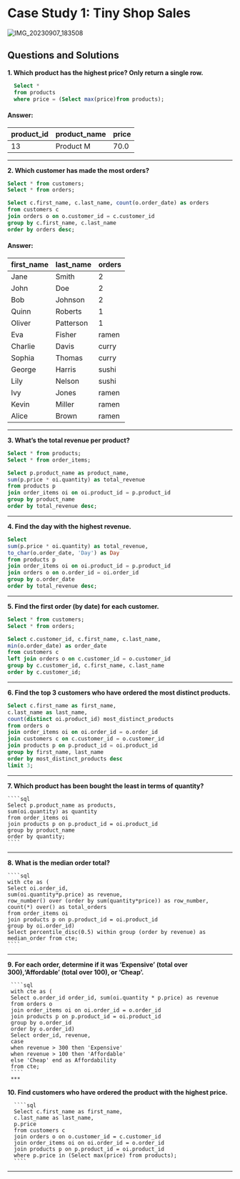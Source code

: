 # Case Study 1: Tiny Shop Sales
![IMG_20230907_183508](https://github.com/TanuYadu/SQL-Case-Study-Challenge/assets/66067511/e111f95c-508d-493d-b64e-6330a24b8cb7)

## Questions and Solutions

**1. Which product has the highest price? Only return a single row.**

   ````sql  
	 Select *
     from products
     where price = (Select max(price)from products);
   ````
#### Answer:
| product_id | product_name | price |
| ----------- | ---------- |------------  |
| 13           | Product M        |  70.0   |


***
**2. Which customer has made the most orders?**

````sql
Select * from customers;
Select * from orders;

Select c.first_name, c.last_name, count(o.order_date) as orders  
from customers c
join orders o on o.customer_id = c.customer_id
group by c.first_name, c.last_name
order by orders desc;
````
#### Answer:
| first_name | last_name | orders | 
| ----------- | ---------- | -------------| 
| Jane           | Smith | 2    | 
| John           | Doe | 2     | 
| Bob           | Johnson |2    | 
| Quinn           | Roberts |1   | 
| Oliver           | Patterson |1 | 
| Eva           | Fisher | ramen |1 | 
| Charlie           | Davis | curry | 1 | 
| Sophia           | Thomas | curry | 1 | 
| George           | Harris | sushi |1  | 
| Lily           | Nelson | sushi | 1   | 
| Ivy           | Jones | ramen | 1  | 
| Kevin           | Miller | ramen | 1 | 
| Alice           | Brown | ramen | 1  | 
*** 
**3. What’s the total revenue per product?**

  ````sql
  Select * from products;
  Select * from order_items;

  Select p.product_name as product_name, 
  sum(p.price * oi.quantity) as total_revenue 
  from products p
  join order_items oi on oi.product_id = p.product_id
  group by product_name
  order by total_revenue desc;
  ````
 ***
 **4. Find the day with the highest revenue.**

  ````sql
  Select  
  sum(p.price * oi.quantity) as total_revenue,
  to_char(o.order_date, 'Day') as Day
  from products p
  join order_items oi on oi.product_id = p.product_id
  join orders o on o.order_id = oi.order_id
  group by o.order_date
  order by total_revenue desc;
  ````
  ***

 **5. Find the first order (by date) for each customer.**

  ````sql
  Select * from customers;
  Select * from orders;

  Select c.customer_id, c.first_name, c.last_name,
  min(o.order_date) as order_date
  from customers c
  left join orders o on c.customer_id = o.customer_id
  group by c.customer_id, c.first_name, c.last_name
  order by c.customer_id;
  ````
  ***
  **6. Find the top 3 customers who have ordered the most distinct products.**

   ````sql
   Select c.first_name as first_name,
   c.last_name as last_name,
   count(distinct oi.product_id) most_distinct_products 
   from orders o 
   join order_items oi on oi.order_id = o.order_id
   join customers c on c.customer_id = o.customer_id
   join products p on p.product_id = oi.product_id
   group by first_name, last_name
   order by most_distinct_products desc
   limit 3;
   ````
   ***
  **7. Which product has been bought the least in terms of quantity?**
    
    ````sql
    Select p.product_name as products,
    sum(oi.quantity) as quantity
    from order_items oi 
    join products p on p.product_id = oi.product_id
    group by product_name
    order by quantity;
    ````
  ***
  **8. What is the median order total?**
    
    ````sql
    with cte as (
    Select oi.order_id, 
    sum(oi.quantity*p.price) as revenue,
    row_number() over (order by sum(quantity*price)) as row_number,
    count(*) over() as total_orders
    from order_items oi
    join products p on p.product_id = oi.product_id
    group by oi.order_id)
    Select percentile_disc(0.5) within group (order by revenue) as median_order from cte;
    ````
   *** 
    
   **9. For each order, determine if it was ‘Expensive’ (total over 300),‘Affordable’ (total over 100), or ‘Cheap’.**
      
     ````sql    
     with cte as (
     Select o.order_id order_id, sum(oi.quantity * p.price) as revenue  
     from orders o
     join order_items oi on oi.order_id = o.order_id
     join products p on p.product_id = oi.product_id
     group by o.order_id
     order by o.order_id)
     Select order_id, revenue, 
     case 
     when revenue > 300 then 'Expensive'
     when revenue > 100 then 'Affordable' 
     else 'Cheap' end as Affordability
     from cte;	 
     ```` 
     ***
     
    
    
  **10. Find customers who have ordered the product with the highest price.**
      
      
      ````sql
      Select c.first_name as first_name,
      c.last_name as last_name,
      p.price 
      from customers c
      join orders o on o.customer_id = c.customer_id
      join order_items oi on oi.order_id = o.order_id
      join products p on p.product_id = oi.product_id
      where p.price in (Select max(price) from products);
      ````
   *** 
   
